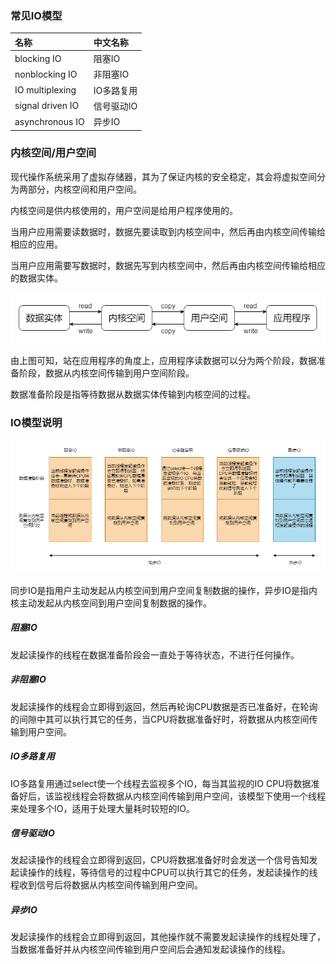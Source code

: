 ### 常见IO模型

|名称|中文名称|
|:----|:----|
|blocking IO|阻塞IO|
|nonblocking IO|非阻塞IO|
|IO multiplexing|IO多路复用|
|signal driven IO|信号驱动IO|
|asynchronous IO|异步IO|

### 内核空间/用户空间

现代操作系统采用了虚拟存储器，其为了保证内核的安全稳定，其会将虚拟空间分为两部分，内核空间和用户空间。

内核空间是供内核使用的，用户空间是给用户程序使用的。

当用户应用需要读数据时，数据先要读取到内核空间中，然后再由内核空间传输给相应的应用。

当用户应用需要写数据时，数据先写到内核空间中，然后再由内核空间传输给相应的数据实体。

<img src="./计算机与网络/计算机基础/image/现代操作系统读写数据流程.png" alt="现代操作系统读写数据流程"/>

由上图可知，站在应用程序的角度上，应用程序读数据可以分为两个阶段，数据准备阶段，数据从内核空间传输到用户空间阶段。

数据准备阶段是指等待数据从数据实体传输到内核空间的过程。

### IO模型说明

<img src="./计算机与网络/计算机基础/image/IO模型.png" alt="IO模型"/>

同步IO是指用户主动发起从内核空间到用户空间复制数据的操作，异步IO是指内核主动发起从内核空间到用户空间复制数据的操作。

##### 阻塞IO

发起读操作的线程在数据准备阶段会一直处于等待状态，不进行任何操作。

##### 非阻塞IO

发起读操作的线程会立即得到返回，然后再轮询CPU数据是否已准备好，在轮询的间隙中其可以执行其它的任务，当CPU将数据准备好时，将数据从内核空间传输到用户空间。

##### IO多路复用

IO多路复用通过select使一个线程去监视多个IO，每当其监视的IO CPU将数据准备好后，该监视线程会将数据从内核空间传输到用户空间，该模型下使用一个线程来处理多个IO，适用于处理大量耗时较短的IO。

##### 信号驱动IO

发起读操作的线程会立即得到返回，CPU将数据准备好时会发送一个信号告知发起读操作的线程，等待信号的过程中CPU可以执行其它的任务，发起读操作的线程收到信号后将数据从内核空间传输到用户空间。

##### 异步IO

发起读操作的线程会立即得到返回，其他操作就不需要发起读操作的线程处理了，当数据准备好并从内核空间传输到用户空间后会通知发起读操作的线程。